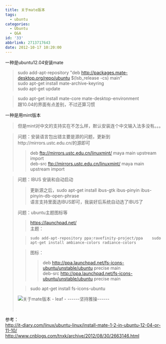 ```yaml
---
title: 关于mate版本
tags:
  - ubuntu
categories:
  - Ubuntu
  - Q&A
id: '33'
abbrlink: 2713717643
date: 2012-10-17 10:20:00
---
```


  
一种是ubuntu12.04安装mate  

> sudo add-apt-repository "deb http://packages.mate-desktop.org/repo/ubuntu $(lsb\_release -cs) main"  
> sudo apt-get install mate-archive-keyring  
> sudo apt-get update  

> sudo apt-get install mate-core mate-desktop-environment  
> 跟10.04的界面有点差别，不过还算习惯  

  
一种是用mint版本  

> 但是mint对中文的支持实在不怎么样，默认安装连个中文输入法多没有。。。  

> 问题：安装语言包出错主要是源的问题，更新到http://mirrors.ustc.edu.cn/的源即可  
> 
> > deb ftp://mirrors.ustc.edu.cn/linuxmint/ maya main upstream import  
> > deb-src ftp://mirrors.ustc.edu.cn/linuxmint/ maya main upstream import  

> 问题：IBUS 安装和自动启动  
> 
> > 更新源之后，sudo apt-get install ibus-gtk ibus-pinyin ibus-pinyin-db-open-phrase  
> > 语言支持里面选IBUS即可，我装好后系统自动选了IBUS了  
> 
> 问题：ubuntu主题图标等  
> 
> > https://launchpad.net/  
> > 主题：  
> 
> > `sudo add-apt-repository ppa:ravefinity-project/ppa   
> > sudo apt-get install ambiance-colors radiance-colors  
> > `
> 
> > 图标：  
> > 
> > > deb http://ppa.launchpad.net/fs-icons-ubuntu/unstable/ubuntu precise main  
> > > deb-src http://ppa.launchpad.net/fs-icons-ubuntu/unstable/ubuntu precise main  
> 
> > sudo apt-get install fs-icons-ubuntu  
> 
>   
> 
> ![关于mate版本 - leaf - ------坚持雅操------](http://img7.ph.126.net/knbvxKqYlHs3TMbQX_Cbdw==/6598097810028118177.jpg "关于mate版本 - leaf - ------坚持雅操------")
> 
>  
> 
>   

参考：  
http://it-diary.com/linux/ubuntu-linux/install-mate-1-2-in-ubuntu-12-04-or-11-10/  
http://www.cnblogs.com/tnxk/archive/2012/08/30/2663146.html